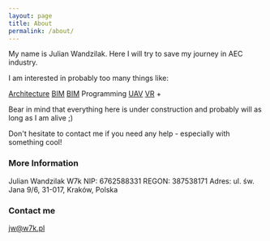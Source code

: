 ```yaml
---
layout: page
title: About
permalink: /about/
---
```


My name is Julian Wandzilak. Here I will try to save my journey in AEC industry.

I am interested in probably too many things like:

[Architecture](https://w7k.pl/architecture/)
[BIM](https://w7k.pl/bim/)
[BIM](https://w7k.pl/bim/)
Programming
[UAV](https://w7k.pl/uav/)
[VR](https://w7k.pl/vr/)
+


Bear in mind that everything here is under construction and probably will as long as I am alive ;)   

Don't hesitate to contact me if you need any help - especially with something cool! 

### More Information

Julian Wandzilak W7k
NIP:
6762588331
REGON:
387538171
Adres:
ul. św. Jana 9/6, 31-017, Kraków, Polska

### Contact me

jw@w7k.pl
